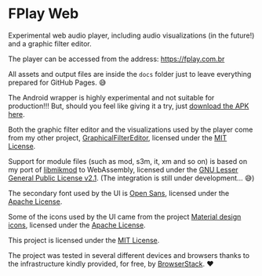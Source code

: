 FPlay Web
=========

Experimental web audio player, including audio visualizations (in the future!) and a graphic filter editor.

The player can be accessed from the address: https://fplay.com.br

All assets and output files are inside the `docs` folder just to leave everything prepared for GitHub Pages. 😅

The Android wrapper is highly experimental and not suitable for production!!! But, should you feel like giving it a try, just [download the APK here](https://github.com/carlosrafaelgn/FPlayWeb/raw/main/Android/app/release/app-release.apk).

Both the graphic filter editor and the visualizations used by the player come from my other project, [GraphicalFilterEditor](https://github.com/carlosrafaelgn/GraphicalFilterEditor), licensed under the [MIT License](https://github.com/carlosrafaelgn/GraphicalFilterEditor/blob/master/LICENSE.txt).

Support for module files (such as mod, s3m, it, xm and so on) is based on my port of [libmikmod](https://github.com/sezero/mikmod) to WebAssembly, licensed under the [GNU Lesser General Public License v2.1](https://github.com/sezero/mikmod/blob/master/libmikmod/COPYING.LESSER). (The integration is still under development... 😅)

The secondary font used by the UI is [Open Sans](https://github.com/google/fonts/blob/main/apache/opensans), licensed under the [Apache License](https://github.com/google/fonts/blob/main/apache/opensans/LICENSE.txt).

Some of the icons used by the UI came from the project [Material design icons](https://github.com/google/material-design-icons), licensed under the [Apache License](https://github.com/google/material-design-icons/blob/master/LICENSE).

This project is licensed under the [MIT License](https://github.com/carlosrafaelgn/FPlayWeb/blob/master/LICENSE).

The project was tested in several different devices and browsers thanks to the infrastructure kindly provided, for free, by [BrowserStack](https://www.browserstack.com/). ❤
